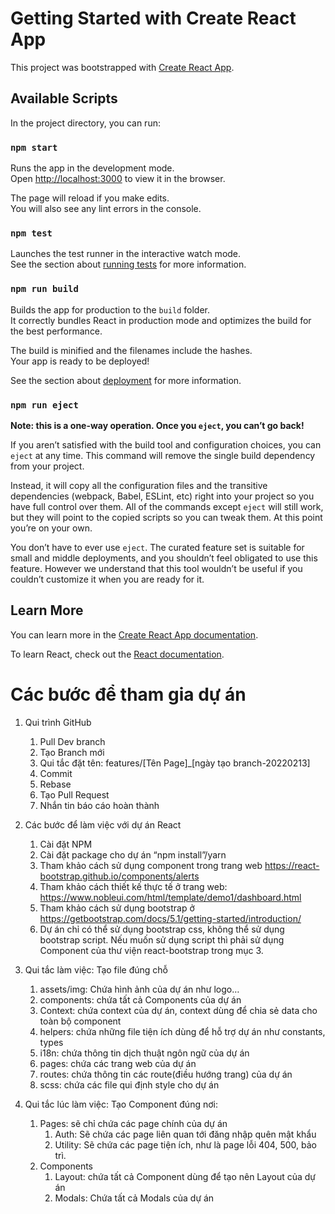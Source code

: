 # Getting Started with Create React App

This project was bootstrapped with [Create React App](https://github.com/facebook/create-react-app).

## Available Scripts

In the project directory, you can run:

### `npm start`

Runs the app in the development mode.\
Open [http://localhost:3000](http://localhost:3000) to view it in the browser.

The page will reload if you make edits.\
You will also see any lint errors in the console.

### `npm test`

Launches the test runner in the interactive watch mode.\
See the section about [running tests](https://facebook.github.io/create-react-app/docs/running-tests) for more information.

### `npm run build`

Builds the app for production to the `build` folder.\
It correctly bundles React in production mode and optimizes the build for the best performance.

The build is minified and the filenames include the hashes.\
Your app is ready to be deployed!

See the section about [deployment](https://facebook.github.io/create-react-app/docs/deployment) for more information.

### `npm run eject`

**Note: this is a one-way operation. Once you `eject`, you can’t go back!**

If you aren’t satisfied with the build tool and configuration choices, you can `eject` at any time. This command will remove the single build dependency from your project.

Instead, it will copy all the configuration files and the transitive dependencies (webpack, Babel, ESLint, etc) right into your project so you have full control over them. All of the commands except `eject` will still work, but they will point to the copied scripts so you can tweak them. At this point you’re on your own.

You don’t have to ever use `eject`. The curated feature set is suitable for small and middle deployments, and you shouldn’t feel obligated to use this feature. However we understand that this tool wouldn’t be useful if you couldn’t customize it when you are ready for it.

## Learn More

You can learn more in the [Create React App documentation](https://facebook.github.io/create-react-app/docs/getting-started).

To learn React, check out the [React documentation](https://reactjs.org/).

# Các bước để tham gia dự án

1. Qui trình GitHub

   1. Pull Dev branch
   2. Tạo Branch mới
   3. Qui tắc đặt tên: features/[Tên Page]\_[ngày tạo branch-20220213]
   4. Commit
   5. Rebase
   6. Tạo Pull Request
   7. Nhắn tin báo cáo hoàn thành

2. Các bước để làm việc với dự án React

   1. Cài đặt NPM
   2. Cài đặt package cho dự án “npm install”/yarn
   3. Tham khảo cách sử dụng component trong trang web https://react-bootstrap.github.io/components/alerts
   4. Tham khảo cách thiết kế thực tế ở trang web: https://www.nobleui.com/html/template/demo1/dashboard.html
   5. Tham khảo cách sử dụng bootstrap ở https://getbootstrap.com/docs/5.1/getting-started/introduction/
   6. Dự án chỉ có thể sử dụng bootstrap css, không thể sử dụng bootstrap script. Nếu muốn sử dụng script thì phải sử dụng Component của thư viện react-bootstrap trong mục 3.

3. Qui tắc làm việc: Tạo file đúng chỗ

   1. assets/img: Chứa hình ảnh của dự án như logo…
   2. components: chứa tất cả Components của dự án
   3. Context: chứa context của dự án, context dùng để chia sẻ data cho toàn bộ component
   4. helpers: chứa những file tiện ích dùng để hỗ trợ dự án như constants, types
   5. i18n: chứa thông tin dịch thuật ngôn ngữ của dự án
   6. pages: chứa các trang web của dự án
   7. routes: chứa thông tin các route(điều hướng trang) của dự án
   8. scss: chứa các file qui định style cho dự án

4. Qui tắc lúc làm việc: Tạo Component đúng nơi:
   1. Pages: sẽ chỉ chứa các page chính của dự án
      1. Auth: Sẽ chứa các page liên quan tới đăng nhập quên mật khẩu
      2. Utility: Sẽ chứa các page tiện ích, như là page lỗi 404, 500, bảo trì.
   2. Components
      1. Layout: chứa tất cả Component dùng để tạo nên Layout của dự án
      2. Modals: Chứa tất cả Modals của dự án
